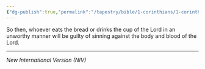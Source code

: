 ```yaml
---
{"dg-publish":true,"permalink":"/tapestry/bible/1-corinthians/1-corinthians-11-27/","title":"1 Corinthians 11:27","hide":true,"tags":["bible-verse","bible-verse"],"dgHomeLink":true,"dgShowLocalGraph":true,"dgEnableSearch":true}
---
```



So then, whoever eats the bread or drinks the cup of the Lord in an unworthy manner will be guilty of sinning against the body and blood of the Lord.

---
*New International Version (NIV)*